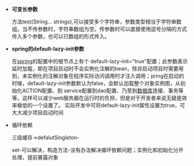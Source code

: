 + **可变长参数**

  方法test(String... strings),可以接受多个字符串，参数类型相当于字符串数组。当不传参数时，字符串数组为空。传参数时可以直接使用逗号分隔的方式传入多个参数，也可以已数组的形式传入。

+ **spring的default-lazy-init参数** 

  在[spring](http://lib.csdn.net/base/javaee)的配置中的根节点上有个  default-lazy-init="true"配置；此参数表示延时加载，即在项目启动时不会实例化注解的bean，除非启动项目时需要用到，未实例化的注解对象在程序实际访问调用时才注入调用；pring在启动的时候，default-lazy-init参数默认为false，会默认加载整个对象实例图，从初始化ACTION配置、到 service配置到dao配置、乃至到[数据库](http://lib.csdn.net/base/mysql)连接、事务等等。这样可以减少web服务器在运行时的负担，但是对于开发者来说无疑是效率极低的一个设置了。 实际开发中可将default-lazy-init属性设置为true，可大大减少项目启动时间

+ 循环依赖

  三级缓存->defalutSingleton-

  set-可以解决，构造方法-没有办法解决循环依赖问题；实例化和初始化分开处理，提前暴露对象

